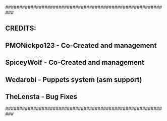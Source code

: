 ###########################################################
##  CREDITS:
##    PMONickpo123   - Co-Created and management
##    SpiceyWolf     - Co-Created and management
##    Wedarobi       - Puppets system (asm support)
##    TheLensta      - Bug Fixes
###########################################################
